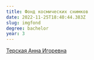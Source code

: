 ```yaml
---
title: Фонд космических снимков
date: 2022-11-25T18:40:44.383Z
slug: imgfond
degree: bachelor
year: 3
---
```


[Терская Анна Игоревна](https://istina.msu.ru/profile/Arvin/)
